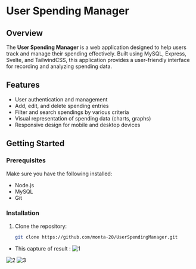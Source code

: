 


# User Spending Manager

## Overview

The **User Spending Manager** is a web application designed to help users track and manage their spending effectively. Built using MySQL, Express, Svelte, and TailwindCSS, this application provides a user-friendly interface for recording and analyzing spending data.

## Features

- User authentication and management
- Add, edit, and delete spending entries
- Filter and search spendings by various criteria
- Visual representation of spending data (charts, graphs)
- Responsive design for mobile and desktop devices

## Getting Started

### Prerequisites

Make sure you have the following installed:

- Node.js
- MySQL
- Git

### Installation

1. Clone the repository:
   ```bash
   git clone https://github.com/monta-20/UserSpendingManager.git
- This capture of result : 
![1](https://github.com/user-attachments/assets/e7e68947-471a-4f31-b3ea-8f29b8eaf7c7)

![2](https://github.com/user-attachments/assets/6d27c8f7-1106-48eb-b51d-bf7569cd5485)
![3](https://github.com/user-attachments/assets/c775e016-a5e4-4324-a4d4-8d40c1ef97d6)
